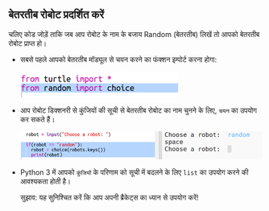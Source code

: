 ## बेतरतीब रोबोट प्रदर्शित करें

चलिए कोड जोड़ें ताकि जब आप रोबोट के नाम के बजाय Random (बेतरतीब) लिखें तो आपको बेतरतीब रोबोट प्राप्त हो।



+ सबसे पहले आपको बेतरतीब मॉड्यूल से चयन करने का फंक्शन इम्पोर्ट करना होगा:

  ![screenshot](images/robotrumps-random.png)
  
+ आप रोबोट डिक्शनरी से कुंजियों की सूची से बेतरतीब रोबोट का नाम चुनने के लिए, `चयन` का उपयोग कर सकते हैं। 

  ![screenshot](images/robotrumps-choice.png)
  
+ Python 3 में आपको `कुंजियों` के परिणाम को सूची में बदलने के लिए `list` का उपयोग करने की आवश्यकता होती है।

  सुझाव: यह सुनिश्चित करें कि आप अपनी ब्रैकेट्स का ध्यान से उपयोग करें!


